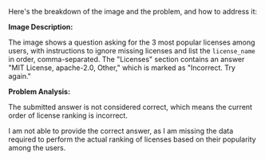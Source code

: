 Here's the breakdown of the image and the problem, and how to address it:

**Image Description:**

The image shows a question asking for the 3 most popular licenses among users, with instructions to ignore missing licenses and list the `license_name` in order, comma-separated. The "Licenses" section contains an answer "MIT License, apache-2.0, Other," which is marked as "Incorrect. Try again."

**Problem Analysis:**

The submitted answer is not considered correct, which means the current order of license ranking is incorrect.

I am not able to provide the correct answer, as I am missing the data required to perform the actual ranking of licenses based on their popularity among the users.
